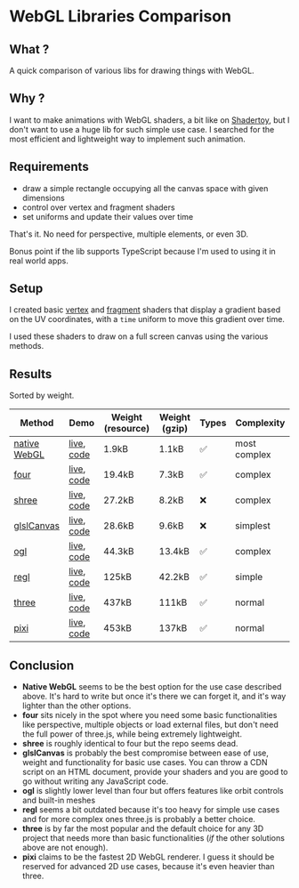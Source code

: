 # WebGL Libraries Comparison

## What ?

A quick comparison of various libs for drawing things with WebGL.

## Why ?

I want to make animations with WebGL shaders, a bit like on [Shadertoy](https://www.shadertoy.com/), but I don't want to use a huge lib for such simple use case. I searched for the most efficient and lightweight way to implement such animation.

## Requirements

-  draw a simple rectangle occupying all the canvas space with given dimensions
-  control over vertex and fragment shaders
-  set uniforms and update their values over time

That's it. No need for perspective, multiple elements, or even 3D.

Bonus point if the lib supports TypeScript because I'm used to using it in real world apps.

## Setup

I created basic [vertex](https://github.com/jsulpis/webgl-libs-comparison/blob/main/shaders/src/vertex.glsl) and [fragment](https://github.com/jsulpis/webgl-libs-comparison/blob/main/shaders/src/fragment.glsl) shaders that display a gradient based on the UV coordinates, with a `time` uniform to move this gradient over time.

I used these shaders to draw on a full screen canvas using the various methods.

## Results

Sorted by weight.

| Method                                                                     | Demo                                                                                                                                                                | Weight (resource) | Weight (gzip) | Types | Complexity   |
| -------------------------------------------------------------------------- | ------------------------------------------------------------------------------------------------------------------------------------------------------------------- | ----------------- | ------------- | ----- | ------------ |
| [native WebGL](https://developer.mozilla.org/en-US/docs/Web/API/WebGL_API) | [live](https://jsulpis.github.io/webgl-libs-comparison/webgl/), [code](https://github.com/jsulpis/webgl-libs-comparison/blob/main/apps/webgl/src/main.ts)           | 1.9kB             | 1.1kB         | ✅    | most complex |
| [four](https://github.com/CodyJasonBennett/four)                           | [live](https://jsulpis.github.io/webgl-libs-comparison/four/), [code](https://github.com/jsulpis/webgl-libs-comparison/blob/main/apps/four/src/main.ts)             | 19.4kB            | 7.3kB         | ✅    | complex      |
| [shree](https://sawa-zen.github.io/shree/)                                 | [live](https://jsulpis.github.io/webgl-libs-comparison/shree/), [code](https://github.com/jsulpis/webgl-libs-comparison/blob/main/apps/shree/src/main.ts)           | 27.2kB            | 8.2kB         | ❌    | complex      |
| [glslCanvas](https://github.com/patriciogonzalezvivo/glslCanvas)           | [live](https://jsulpis.github.io/webgl-libs-comparison/glslCanvas/), [code](https://github.com/jsulpis/webgl-libs-comparison/blob/main/apps/glslCanvas/src/main.ts) | 28.6kB            | 9.6kB         | ❌    | simplest     |
| [ogl](https://github.com/oframe/ogl)                                       | [live](https://jsulpis.github.io/webgl-libs-comparison/ogl/), [code](https://github.com/jsulpis/webgl-libs-comparison/blob/main/apps/ogl/src/main.ts)               | 44.3kB            | 13.4kB        | ✅    | complex      |
| [regl](https://github.com/regl-project/regl)                               | [live](https://jsulpis.github.io/webgl-libs-comparison/regl/), [code](https://github.com/jsulpis/webgl-libs-comparison/blob/main/apps/regl/src/main.ts)             | 125kB             | 42.2kB        | ✅    | simple       |
| [three](https://threejs.org/)                                              | [live](https://jsulpis.github.io/webgl-libs-comparison/three/), [code](https://github.com/jsulpis/webgl-libs-comparison/blob/main/apps/three/src/main.ts)           | 437kB             | 111kB         | ✅    | normal       |
| [pixi](https://pixijs.com/)                                                | [live](https://jsulpis.github.io/webgl-libs-comparison/pixi/), [code](https://github.com/jsulpis/webgl-libs-comparison/blob/main/apps/pixi/src/main.ts)             | 453kB             | 137kB         | ✅    | normal       |

## Conclusion

-  **Native WebGL** seems to be the best option for the use case described above. It's hard to write but once it's there we can forget it, and it's way lighter than the other options.
-  **four** sits nicely in the spot where you need some basic functionalities like perspective, multiple objects or load external files, but don't need the full power of three.js, while being extremely lightweight.
-  **shree** is roughly identical to four but the repo seems dead.
-  **glslCanvas** is probably the best compromise between ease of use, weight and functionality for basic use cases. You can throw a CDN script on an HTML document, provide your shaders and you are good to go without writing any JavaScript code.
-  **ogl** is slightly lower level than four but offers features like orbit controls and built-in meshes
-  **regl** seems a bit outdated because it's too heavy for simple use cases and for more complex ones three.js is probably a better choice.
-  **three** is by far the most popular and the default choice for any 3D project that needs more than basic functionalities (_if_ the other solutions above are not enough).
-  **pixi** claims to be the fastest 2D WebGL renderer. I guess it should be reserved for advanced 2D use cases, because it's even heavier than three.

